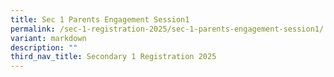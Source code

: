 ```yaml
---
title: Sec 1 Parents Engagement Session1
permalink: /sec-1-registration-2025/sec-1-parents-engagement-session1/
variant: markdown
description: ""
third_nav_title: Secondary 1 Registration 2025
---
```

